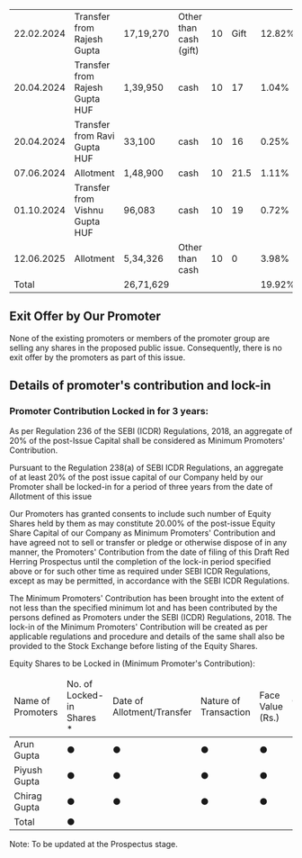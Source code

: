 <table><tr><td>22.02.2024</td><td>Transfer from Rajesh Gupta</td><td>17,19,270</td><td>Other than cash (gift)</td><td>10</td><td>Gift</td><td>12.82%</td><td>●</td></tr><tr><td>20.04.2024</td><td>Transfer from Rajesh Gupta HUF</td><td>1,39,950</td><td>cash</td><td>10</td><td>17</td><td>1.04%</td><td>●</td></tr><tr><td>20.04.2024</td><td>Transfer from Ravi Gupta HUF</td><td>33,100</td><td>cash</td><td>10</td><td>16</td><td>0.25%</td><td>●</td></tr><tr><td>07.06.2024</td><td>Allotment</td><td>1,48,900</td><td>cash</td><td>10</td><td>21.5</td><td>1.11%</td><td>●</td></tr><tr><td>01.10.2024</td><td>Transfer from Vishnu Gupta HUF</td><td>96,083</td><td>cash</td><td>10</td><td>19</td><td>0.72%</td><td>●</td></tr><tr><td>12.06.2025</td><td>Allotment</td><td>5,34,326</td><td>Other than cash</td><td>10</td><td>0</td><td>3.98%</td><td>●</td></tr><tr><td>Total</td><td></td><td>26,71,629</td><td></td><td></td><td></td><td>19.92%</td><td>●</td></tr></table>

## Exit Offer by Our Promoter

None of the existing promoters or members of the promoter group are selling any shares in the proposed public issue. Consequently, there is no exit offer by the promoters as part of this issue.

## Details of promoter's contribution and lock-in

### Promoter Contribution Locked in for 3 years:

As per Regulation 236 of the SEBI (ICDR) Regulations, 2018, an aggregate of 20% of the post-Issue Capital shall be considered as Minimum Promoters' Contribution.

Pursuant to the Regulation 238(a) of SEBI ICDR Regulations, an aggregate of at least 20% of the post issue capital of our Company held by our Promoter shall be locked-in for a period of three years from the date of Allotment of this issue

Our Promoters has granted consents to include such number of Equity Shares held by them as may constitute 20.00% of the post-issue Equity Share Capital of our Company as Minimum Promoters' Contribution and have agreed not to sell or transfer or pledge or otherwise dispose of in any manner, the Promoters' Contribution from the date of filing of this Draft Red Herring Prospectus until the completion of the lock-in period specified above or for such other time as required under SEBI ICDR Regulations, except as may be permitted, in accordance with the SEBI ICDR Regulations.

The Minimum Promoters' Contribution has been brought into the extent of not less than the specified minimum lot and has been contributed by the persons defined as Promoters under the SEBI (ICDR) Regulations, 2018. The lock-in of the Minimum Promoters' Contribution will be created as per applicable regulations and procedure and details of the same shall also be provided to the Stock Exchange before listing of the Equity Shares.

Equity Shares to be Locked in (Minimum Promoter's Contribution):

<table><thead><tr><td>Name of Promoters</td><td>No. of Locked-in Shares *</td><td>Date of Allotment/Transfer</td><td>Nature of Transaction</td><td>Face Value (Rs.)</td><td>Offer/Acquisition Price (Rs)</td><td>% of Pre-Offer Capital</td><td>% of Post-Offer Capital</td></tr></thead><tbody><tr><td>Arun Gupta</td><td>●</td><td>●</td><td>●</td><td>●</td><td>●</td><td>●</td><td>●</td></tr><tr><td>Piyush Gupta</td><td>●</td><td>●</td><td>●</td><td>●</td><td>●</td><td>●</td><td>●</td></tr><tr><td>Chirag Gupta</td><td>●</td><td>●</td><td>●</td><td>●</td><td>●</td><td>●</td><td>●</td></tr><tr><td>Total</td><td>●</td><td></td><td></td><td></td><td></td><td>20.00%</td><td>●</td></tr></tbody></table>

Note: To be updated at the Prospectus stage.